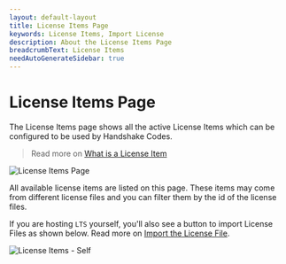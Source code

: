 ```yaml
---
layout: default-layout
title: License Items Page
keywords: License Items, Import License
description: About the License Items Page
breadcrumbText: License Items
needAutoGenerateSidebar: true
---
```


# License Items Page

The License Items page shows all the active License Items which can be configured to be used by Handshake Codes.

> Read more on [What is a License Item]({{site.about}}terms.html#license-item)

![License Items Page]({{site.assets}}imgs/licenseitems-001.png)

All available license items are listed on this page. These items may come from different license files and you can filter them by the id of the license files.

If you are hosting `LTS` yourself, you'll also see a button to import License Files as shown below. Read more on [Import the License File]({{site.selfhosting}}managelts.html#import-the-license-file).

![License Items - Self]({{site.assets}}imgs/licenseitems-002.png)